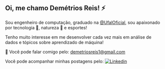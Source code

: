 ## Oi, me chamo Demétrios Reis! ⚡ 

Sou engenheiro de computação, graduado na [@UfalOficial](https://twitter.com/UfalOficial), sou apaixonado por tecnologia 🔭, natureza 🌱 e esportes!

Tenho muito interesse em me desenvolver cada vez mais em análise de dados e tópicos sobre aprendizado de máquina!

💬 Você pode falar comigo pelo: demetriosreis1@gmail.com 

Você pode acompanhar minhas postagens pelo: [![Linkedin](https://img.shields.io/badge/linkedin-%230077B5.svg?&style=for-the-badge&logo=linkedin&logoColor=white)](https://www.linkedin.com/in/demetrios-reis/)


<!--
**Reis25/Reis25** is a ✨ _special_ ✨ repository because its `README.md` (this file) appears on your GitHub profile.

Here are some ideas to get you started:

- 🔭 I’m currently working on ...
- 🌱 I’m currently learning ...
- 👯 I’m looking to collaborate on ...
- 🤔 I’m looking for help with ...
- 💬 Ask me about ...
- 📫 How to reach me: ...
- 😄 Pronouns: ...
- ⚡ Fun fact: ...
-->
